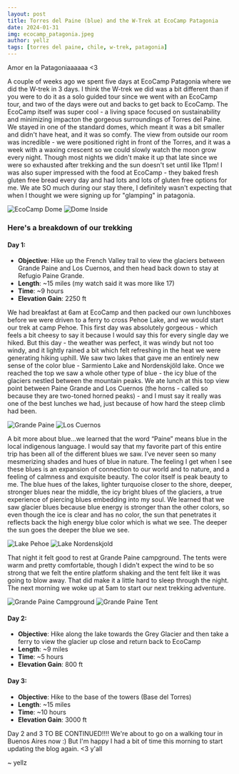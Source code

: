 ```yaml
---
layout: post
title: Torres del Paine (blue) and the W-Trek at EcoCamp Patagonia
date: 2024-01-31
img: ecocamp_patagonia.jpeg
author: yellz
tags: [torres del paine, chile, w-trek, patagonia]
---
```


Amor en la Patagoniaaaaaa <3

A couple of weeks ago we spent five days at EcoCamp Patagonia where we did the W-trek in 3 days. I think the W-trek we did was a bit different than if you were to do it as a solo guided tour since we went with an EcoCamp tour, and two of the days were out and backs to get back to EcoCamp. The EcoCamp itself was super cool - a living space focused on sustainability and minimizing impacton the gorgeous surroundings of Torres del Paine. We stayed in one of the standard domes, which meant it was a bit smaller and didn't have heat, and it was so comfy. The view from outside our room was incredible - we were positioned right in front of the Torres, and it was a week with a waxing crescent so we could slowly watch the moon grow every night. Though most nights we didn't make it up that late since we were so exhausted after trekking and the sun doesn't set until like 11pm! I was also super impressed with the food at EcoCamp - they baked fresh gluten free bread every day and had lots and lots of gluten free options for me. We ate SO much during our stay there, I definitely wasn't expecting that when I thought we were signing up for "glamping" in patagonia.

![EcoCamp Dome](/assets/img/ecocamp_dome.jpeg)
![Dome Inside](/assets/img/yells_inside_dome.jpeg)

### Here's a breakdown of our trekking

#### Day 1:

- **Objective**: Hike up the French Valley trail to view the glaciers between Grande Paine and Los Cuernos, and then head back down to stay at Refugio Paine Grande.
- **Length**: ~15 miles (my watch said it was more like 17)
- **Time**: ~9 hours
- **Elevation Gain**: 2250 ft

We had breakfast at 6am at EcoCamp and then packed our own lunchboxes before we were driven to a ferry to cross Pehoe Lake, and we would start our trek at camp Pehoe. This first day was absolutely gorgeous - which feels a bit cheesy to say it because I would say this for every single day we hiked. But this day - the weather was perfect, it was windy but not too windy, and it lightly rained a bit which felt refreshing in the heat we were generating hiking uphill. We saw two lakes that gave me an entirely new sense of the color blue - Sarmiento Lake and Nordenskjöld lake. Once we reached the top we saw a whole other type of blue - the icy blue of the glaciers nestled between the mountain peaks. We ate lunch at this top view point between Paine Grande and Los Cuernos (the horns - called so because they are two-toned horned peaks) - and I must say it really was one of the best lunches we had, just because of how hard the steep climb had been.

![Grande Paine](/assets/img/grande_paine.jpeg)
![Los Cuernos](/assets/img/los_cuernos.jpeg)

A bit more about blue...we learned that the word “Paine” means blue in the local indigenous language. I would say that my favorite part of this entire trip has been all of the different blues we saw. I’ve never seen so many mesmerizing shades and hues of blue in nature. The feeling I get when I see these blues is an expansion of connection to our world and to nature, and a feeling of calmness and exquisite beauty. The color itself is peak beauty to me. The blue hues of the lakes, lighter turquoise closer to the shore, deeper, stronger blues near the middle, the icy bright blues of the glaciers, a true experience of piercing blues embedding into my soul. We learned that we saw glacier blues because blue energy is stronger than the other colors, so even though the ice is clear and has no color, the sun that penetrates it reflects back the high energy blue color which is what we see. The deeper the sun goes the deeper the blue we see.

![Lake Pehoe](/assets/img/lake_pehoe.jpeg)
![Lake Nordenskjold](/assets/img/lake_nordenskold.jpeg)

That night it felt good to rest at Grande Paine campground. The tents were warm and pretty comfortable, though I didn't expect the wind to be so strong that we felt the entire platform shaking and the tent felt like it was going to blow away. That did make it a little hard to sleep through the night. The next morning we woke up at 5am to start our next trekking adventure.

![Grande Paine Campground](/assets/img/paine_grande_tent_outside.jpeg)
![Grande Paine Tent](/assets/img/paine_grande_tent_inside.jpeg)

#### Day 2:

- **Objective**: Hike along the lake towards the Grey Glacier and then take a ferry to view the glacier up close and return back to EcoCamp
- **Length**: ~9 miles
- **Time**: ~5 hours
- **Elevation Gain**: 800 ft

#### Day 3:

- **Objective**: Hike to the base of the towers (Base del Torres)
- **Length**: ~15 miles
- **Time**: ~10 hours
- **Elevation Gain**: 3000 ft

Day 2 and 3 TO BE CONTINUED!!!! We're about to go on a walking tour in Buenos Aires now :) But I'm happy I had a bit of time this morning to start updating the blog again. <3 y'all

~ yellz
